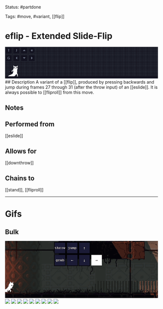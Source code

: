 Status: #partdone

Tags: #move, #variant, [[flip]]

# eflip - Extended Slide-Flip
<img src=https://raw.githubusercontent.com/LauraHannah44/Rain-World-Movement/main/Files/eflip_header.gif>
## Description
A variant of a [[flip]], produced by pressing backwards and jump during frames 27 through 31 (after the throw input) of an [[eslide]]. It is always possible to [[fliproll]] from this move.

## Notes


## Performed from
[[eslide]]

## Allows for
[[downthrow]]

## Chains to
[[stand]], [[fliproll]]

___
# Gifs
## Bulk
<img src=https://raw.githubusercontent.com/LauraHannah44/Rain-World-Movement/main/Files/eflip_0.gif>
<img src=https://raw.githubusercontent.com/LauraHannah44/Rain-World-Movement/main/Files/eflip_1.gif>
<img src=https://raw.githubusercontent.com/LauraHannah44/Rain-World-Movement/main/Files/eflip_2.gif>
<img src=https://raw.githubusercontent.com/LauraHannah44/Rain-World-Movement/main/Files/eflip_3.gif>
<img src=https://raw.githubusercontent.com/LauraHannah44/Rain-World-Movement/main/Files/eflip_4.gif>
<img src=https://raw.githubusercontent.com/LauraHannah44/Rain-World-Movement/main/Files/eflip_5.gif>
<img src=https://raw.githubusercontent.com/LauraHannah44/Rain-World-Movement/main/Files/eflip_6.gif>
<img src=https://raw.githubusercontent.com/LauraHannah44/Rain-World-Movement/main/Files/eflip_7.gif>
<img src=https://raw.githubusercontent.com/LauraHannah44/Rain-World-Movement/main/Files/eflip_8.gif>
<img src=https://raw.githubusercontent.com/LauraHannah44/Rain-World-Movement/main/Files/eflip_9.gif>